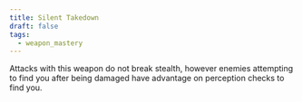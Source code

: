 ```yaml
---
title: Silent Takedown
draft: false
tags:
  - weapon_mastery
---
```

Attacks with this weapon do not break stealth, however enemies attempting to find you after being damaged have advantage on perception checks to find you.